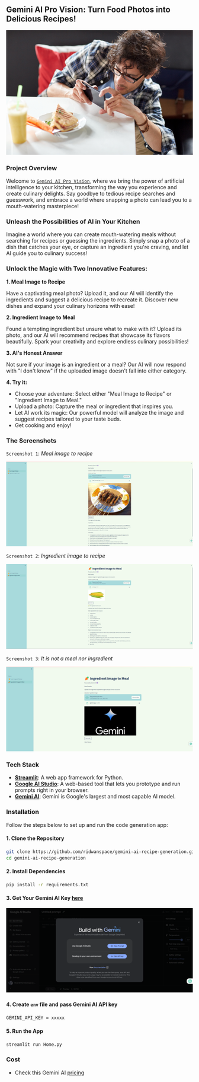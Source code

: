 ## Gemini AI Pro Vision: Turn Food Photos into Delicious Recipes!

![Meal](./assets/take-food-photo.png)

### Project Overview

Welcome to [`Gemini AI Pro Vision`](https://cloud.google.com/vertex-ai/docs/generative-ai/multimodal/overview), where we bring the power of artificial intelligence to your kitchen, transforming the way you experience and create culinary delights. Say goodbye to tedious recipe searches and guesswork, and embrace a world where snapping a photo can lead you to a mouth-watering masterpiece!

### Unleash the Possibilities of AI in Your Kitchen

Imagine a world where you can create mouth-watering meals without searching for recipes or guessing the ingredients. Simply snap a photo of a dish that catches your eye, or capture an ingredient you're craving, and let AI guide you to culinary success!

### Unlock the Magic with Two Innovative Features:
**1. Meal Image to Recipe**

Have a captivating meal photo? Upload it, and our AI will identify the ingredients and suggest a delicious recipe to recreate it. Discover new dishes and expand your culinary horizons with ease!

**2. Ingredient Image to Meal**

Found a tempting ingredient but unsure what to make with it? Upload its photo, and our AI will recommend recipes that showcase its flavors beautifully. Spark your creativity and explore endless culinary possibilities!

**3. AI's Honest Answer**

Not sure if your image is an ingredient or a meal? Our AI will now respond with "I don't know" if the uploaded image doesn't fall into either category.

**4. Try it:**

- Choose your adventure: Select either "Meal Image to Recipe" or "Ingredient Image to Meal."
- Upload a photo: Capture the meal or ingredient that inspires you.
- Let AI work its magic: Our powerful model will analyze the image and suggest recipes tailored to your taste buds.
- Get cooking and enjoy!

### The Screenshots

`Screenshot 1`: _Meal image to recipe_

![Screenshot 1](./assets/Screenshot1.png)

`Screenshot 2`: _Ingredient image to recipe_

![Screenshot 2](./assets/Screenshot2.png)

`Screenshot 3`: _It is not a meal nor ingredient_

![Screenshot 3](./assets/Screenshot3.png)


### Tech Stack
* [**Streamlit**](https://streamlit.io/): A web app framework for Python.
* [**Google AI Studio**](https://ai.google.dev/docs): A web-based tool that lets you prototype and run prompts right in your browser.
* [**Gemini AI**](https://blog.google/technology/ai/google-gemini-ai/): Gemini is Google's largest and most capable AI model.

### Installation
Follow the steps below to set up and run the code generation app:

#### 1. Clone the Repository

```bash
git clone https://github.com/ridwanspace/gemini-ai-recipe-generation.git
cd gemini-ai-recipe-generation
```

#### 2. Install Dependencies
```bash
pip install -r requirements.txt
```

#### 3. Get Your Gemini AI Key [here](https://makersuite.google.com/app/prompts/new_freeform)

![Gemini Key](./assets//Screenshot4.png)

#### 4. Create `env` file and pass Gemini AI API key
```bash
GEMINI_API_KEY = xxxxx
```

#### 5. Run the App
```bash
streamlit run Home.py
```


### Cost
- Check this Gemini AI [pricing](https://ai.google.dev/pricing)


